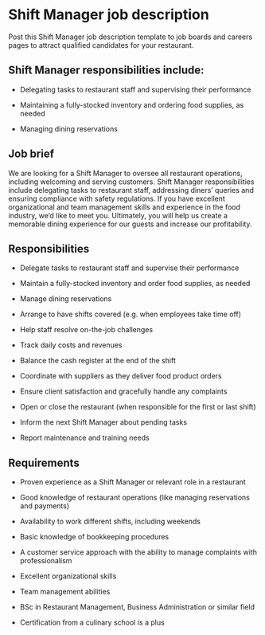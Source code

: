 # Shift Manager job description
Post this Shift Manager job description template to job boards and careers pages to attract qualified candidates for your restaurant.


## Shift Manager responsibilities include:
* Delegating tasks to restaurant staff and supervising their performance

* Maintaining a fully-stocked inventory and ordering food supplies, as needed

* Managing dining reservations


## Job brief

We are looking for a Shift Manager to oversee all restaurant operations, including welcoming and serving customers.
Shift Manager responsibilities include delegating tasks to restaurant staff, addressing diners’ queries and ensuring compliance with safety regulations. If you have excellent organizational and team management skills and experience in the food industry, we’d like to meet you.
Ultimately, you will help us create a memorable dining experience for our guests and increase our profitability.


## Responsibilities

* Delegate tasks to restaurant staff and supervise their performance

* Maintain a fully-stocked inventory and order food supplies, as needed

* Manage dining reservations

* Arrange to have shifts covered (e.g. when employees take time off)

* Help staff resolve on-the-job challenges

* Track daily costs and revenues

* Balance the cash register at the end of the shift

* Coordinate with suppliers as they deliver food product orders

* Ensure client satisfaction and gracefully handle any complaints

* Open or close the restaurant (when responsible for the first or last shift)

* Inform the next Shift Manager about pending tasks

* Report maintenance and training needs


## Requirements

* Proven experience as a Shift Manager or relevant role in a restaurant

* Good knowledge of restaurant operations (like managing reservations and payments)

* Availability to work different shifts, including weekends

* Basic knowledge of bookkeeping procedures

* A customer service approach with the ability to manage complaints with professionalism

* Excellent organizational skills

* Team management abilities

* BSc in Restaurant Management, Business Administration or similar field

* Certification from a culinary school is a plus
